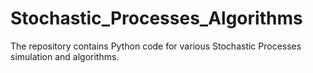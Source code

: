 # Stochastic_Processes_Algorithms
The repository contains Python code for various Stochastic Processes simulation and algorithms.
